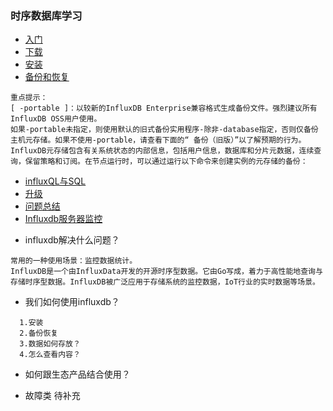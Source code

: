 
### 时序数据库学习

- [入门](https://docs.influxdata.com/influxdb/v1.7/)
- [下载](https://portal.influxdata.com/downloads/)
- [安装](https://docs.influxdata.com/influxdb/v1.7/introduction/installation)
- [备份和恢复](https://docs.influxdata.com/influxdb/v1.7/administration/backup_and_restore/)
```wiki
重点提示：
[ -portable ]：以较新的InfluxDB Enterprise兼容格式生成备份文件。强烈建议所有InfluxDB OSS用户使用。
如果-portable未指定，则使用默认的旧式备份实用程序-除非-database指定，否则仅备份主机元存储。如果不使用-portable，请查看下面的“ 备份（旧版）”以了解预期的行为。
InfluxDB元存储包含有关系统状态的内部信息，包括用户信息，数据库和分片元数据，连续查询，保留策略和订阅。在节点运行时，可以通过运行以下命令来创建实例的元存储的备份：
```
- [influxQL与SQL](https://docs.influxdata.com/influxdb/v1.7/concepts/crosswalk/)
- [升级](https://docs.influxdata.com/influxdb/v1.7/administration/upgrading/)
- [问题总结](https://docs.influxdata.com/influxdb/v1.7/troubleshooting/frequently-asked-questions/#how-does-influxdb-handle-duplicate-points)
- [Influxdb服务器监控](https://docs.influxdata.com/influxdb/v1.7/administration/server_monitoring/)

+ influxdb解决什么问题？
```wiki
常用的一种使用场景：监控数据统计。
InfluxDB是一个由InfluxData开发的开源时序型数据。它由Go写成，着力于高性能地查询与存储时序型数据。InfluxDB被广泛应用于存储系统的监控数据，IoT行业的实时数据等场景。
```
+ 我们如何使用influxdb？
```wiki
  1.安装
  2.备份恢复
  3.数据如何存放？
  4.怎么查看内容？
```


+ 如何跟生态产品结合使用？

+ 故障类
待补充
